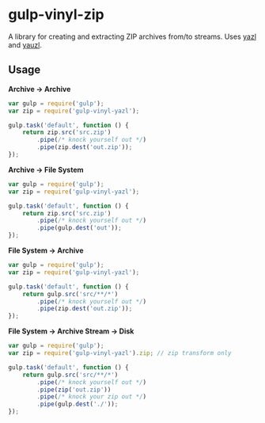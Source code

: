 # gulp-vinyl-zip

A library for creating and extracting ZIP archives from/to streams. Uses [yazl](https://github.com/thejoshwolfe/yazl)
and [yauzl](https://github.com/thejoshwolfe/yauzl).

## Usage

**Archive → Archive**

```javascript
var gulp = require('gulp');
var zip = require('gulp-vinyl-yazl');

gulp.task('default', function () {
	return zip.src('src.zip')
		.pipe(/* knock yourself out */)
		.pipe(zip.dest('out.zip'));
});
```

**Archive → File System**

```javascript
var gulp = require('gulp');
var zip = require('gulp-vinyl-yazl');

gulp.task('default', function () {
	return zip.src('src.zip')
		.pipe(/* knock yourself out */)
		.pipe(gulp.dest('out'));
});
```

**File System → Archive**

```javascript
var gulp = require('gulp');
var zip = require('gulp-vinyl-yazl');

gulp.task('default', function () {
	return gulp.src('src/**/*')
		.pipe(/* knock yourself out */)
		.pipe(zip.dest('out.zip'));
});
```

**File System → Archive Stream → Disk**

```javascript
var gulp = require('gulp');
var zip = require('gulp-vinyl-yazl').zip; // zip transform only

gulp.task('default', function () {
	return gulp.src('src/**/*')
		.pipe(/* knock yourself out */)
		.pipe(zip('out.zip'))
		.pipe(/* knock your zip out */)
		.pipe(gulp.dest('./'));
});
```
